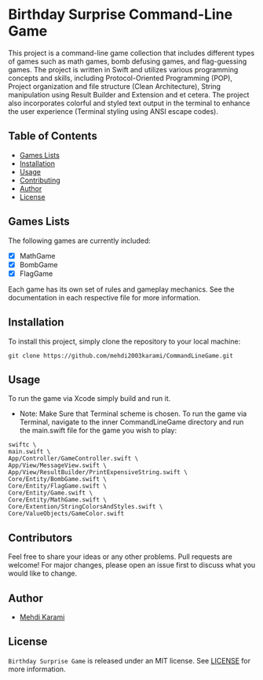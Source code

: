 # Birthday Surprise Command-Line Game

This project is a command-line game collection that includes different types of games such as math games, bomb defusing games, and flag-guessing games. The project is written in Swift and utilizes various programming concepts and skills, including Protocol-Oriented Programming (POP), Project organization and file structure (Clean Architecture), String manipulation using Result Builder and Extension and et cetera. The project also incorporates colorful and styled text output in the terminal to enhance the user experience (Terminal styling using ANSI escape codes).

## Table of Contents

- [Games Lists](#games-lists)
- [Installation](#installation)
- [Usage](#usage)
- [Contributing](#contributors)
- [Author](#author)
- [License](#license)

## Games Lists

The following games are currently included:

- [x] MathGame
- [x] BombGame
- [x] FlagGame

Each game has its own set of rules and gameplay mechanics. See the documentation in each respective file for more information.

## Installation

To install this project, simply clone the repository to your local machine:

```console 
git clone https://github.com/mehdi2003karami/CommandLineGame.git
```

## Usage
To run the game via Xcode simply build and run it.
- Note: Make Sure that Terminal scheme is chosen.
To run the game via Terminal, navigate to the inner CommandLineGame directory and run the main.swift file for the game you wish to play:

```console
swiftc \
main.swift \
App/Controller/GameController.swift \
App/View/MessageView.swift \
App/View/ResultBuilder/PrintExpensiveString.swift \
Core/Entity/BombGame.swift \
Core/Entity/FlagGame.swift \
Core/Entity/Game.swift \
Core/Entity/MathGame.swift \
Core/Extention/StringColorsAndStyles.swift \
Core/ValueObjects/GameColor.swift
```

## Contributors

Feel free to share your ideas or any other problems. 
Pull requests are welcome! For major changes, please open an issue first to discuss what you would like to change.

## Author

- [Mehdi Karami](https://www.github.com/mehdi2003karami)

## License

`Birthday Surprise Game` is released under an MIT license. See [LICENSE](LICENSE) for more information.
